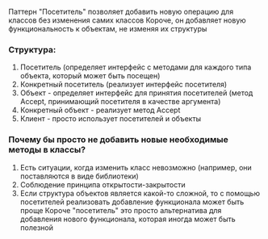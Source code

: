 Паттерн "Посетитель" позволяет добавить новую операцию для классов без изменения самих классов
Короче, он добавляет новую функциональность к объектам, не изменяя их структуры

### Структура:
1. Посетитель (определяет интерфейс с методами для каждого типа объекта, который может быть посещен)
2. Конкретный посетитель (реализует интерфейс посетителя)
3. Объект - определяет интерфейс для принятия посетителей (метод Accept, принимающий посетителя в качестве аргумента)
4. Конкретный объект - реализует метод Accept
5. Клиент - просто использует посетителей и объекты

### Почему бы просто не добавить новые необходимые методы в классы?
1. Есть ситуации, когда изменить класс невозможно (например, они поставляются в виде библиотеки)
2. Соблюдение принципа открытости-закрытости
3. Если структура объектов является какой-то сложной, то с помощью посетителей реализовать добавление функционала может быть проще
   Короче "посетитель" это просто альтернатива для добавления нового функционала, которая иногда может быть полезной